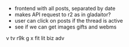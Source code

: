 - frontend with all posts, separated by date
- makes API request to r2 as in gladaitor?
- user can click on posts if the thread is active
- see if we can get images gifts and webms

v tv r9k
g x fit lit biz adv

